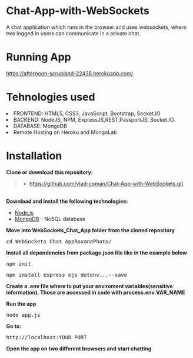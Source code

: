 # Chat-App-with-WebSockets
A chat application which runs in the browser and uses websockets, where two logged in users can communicate in a private chat. 

# Running App
https://afternoon-scrubland-22438.herokuapp.com/

# Tehnologies used
<li>FRONTEND: HTML5, CSS3, JavaScript, Bootstrap, Socket.IO</li>
<li>BACKEND: NodeJS, NPM, ExpressJS,REST,PassportJS, Socket.IO.</li>
<li>DATABASE: MongoDB</li>
<li>Remote Hosting on Heroku and MongoLab</li>

# Installation
<b>Clone or download this repository:</b></br>
> - https://github.com/vlad-coman/Chat-App-with-WebSockets.git
</br>
<b>Download and install the following technologies:</b></br>
<ul>
  <li><a href="https://nodejs.org/en/download/">Node.js</a></li>
  <li><a href="https://www.mongodb.com/">MongoDB</a> - NoSQL database</li>
</ul>
<b>Move into  WebSockets_Chat_App folder from the cloned repository</b>
<pre>cd WebSockets_Chat_AppRoxanaPhoto/</pre>
<b>Install all dependencies from package.json file like in the example below</b></br>
<pre>npm init</pre>
<pre>npm install express ejs dotenv...--save</pre>
<p><b>Create a .env file where to put your enviroment variables(sensitive information). Those are accessed in code with process.env.VAR_NAME</b></p> 

<b>Run the app</b></br>
<pre>node app.js</pre>
<b>Go to:</b></br>
<pre>http://localhost:YOUR_PORT</pre>
<b>Open the app on two different browsers and start chatting</b>
